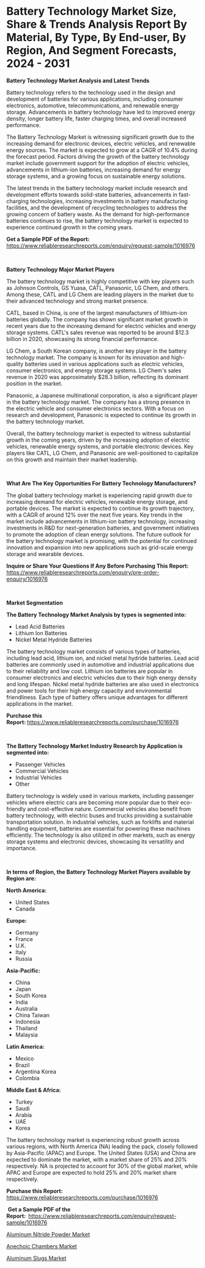 <p><h1>Battery Technology Market Size, Share & Trends Analysis Report By Material, By Type, By End-user, By Region, And Segment Forecasts, 2024 - 2031</h1></p><p><strong>Battery Technology Market Analysis and Latest Trends</strong></p>
<p><p>Battery technology refers to the technology used in the design and development of batteries for various applications, including consumer electronics, automotive, telecommunications, and renewable energy storage. Advancements in battery technology have led to improved energy density, longer battery life, faster charging times, and overall increased performance.</p><p>The Battery Technology Market is witnessing significant growth due to the increasing demand for electronic devices, electric vehicles, and renewable energy sources. The market is expected to grow at a CAGR of 10.4% during the forecast period. Factors driving the growth of the battery technology market include government support for the adoption of electric vehicles, advancements in lithium-ion batteries, increasing demand for energy storage systems, and a growing focus on sustainable energy solutions.</p><p>The latest trends in the battery technology market include research and development efforts towards solid-state batteries, advancements in fast-charging technologies, increasing investments in battery manufacturing facilities, and the development of recycling technologies to address the growing concern of battery waste. As the demand for high-performance batteries continues to rise, the battery technology market is expected to experience continued growth in the coming years.</p></p>
<p><strong>Get a Sample PDF of the Report:&nbsp;</strong> <a href="https://www.reliableresearchreports.com/enquiry/request-sample/1016976">https://www.reliableresearchreports.com/enquiry/request-sample/1016976</a></p>
<p>&nbsp;</p>
<p><strong>Battery Technology Major Market Players</strong></p>
<p><p>The battery technology market is highly competitive with key players such as Johnson Controls, GS Yuasa, CATL, Panasonic, LG Chem, and others. Among these, CATL and LG Chem are leading players in the market due to their advanced technology and strong market presence.</p><p>CATL, based in China, is one of the largest manufacturers of lithium-ion batteries globally. The company has shown significant market growth in recent years due to the increasing demand for electric vehicles and energy storage systems. CATL's sales revenue was reported to be around $12.3 billion in 2020, showcasing its strong financial performance.</p><p>LG Chem, a South Korean company, is another key player in the battery technology market. The company is known for its innovation and high-quality batteries used in various applications such as electric vehicles, consumer electronics, and energy storage systems. LG Chem's sales revenue in 2020 was approximately $28.3 billion, reflecting its dominant position in the market.</p><p>Panasonic, a Japanese multinational corporation, is also a significant player in the battery technology market. The company has a strong presence in the electric vehicle and consumer electronics sectors. With a focus on research and development, Panasonic is expected to continue its growth in the battery technology market.</p><p>Overall, the battery technology market is expected to witness substantial growth in the coming years, driven by the increasing adoption of electric vehicles, renewable energy systems, and portable electronic devices. Key players like CATL, LG Chem, and Panasonic are well-positioned to capitalize on this growth and maintain their market leadership.</p></p>
<p>&nbsp;</p>
<p><strong>What Are The Key Opportunities For Battery Technology Manufacturers?</strong></p>
<p><p>The global battery technology market is experiencing rapid growth due to increasing demand for electric vehicles, renewable energy storage, and portable devices. The market is expected to continue its growth trajectory, with a CAGR of around 12% over the next five years. Key trends in the market include advancements in lithium-ion battery technology, increasing investments in R&D for next-generation batteries, and government initiatives to promote the adoption of clean energy solutions. The future outlook for the battery technology market is promising, with the potential for continued innovation and expansion into new applications such as grid-scale energy storage and wearable devices.</p></p>
<p><strong>Inquire or Share Your Questions If Any Before Purchasing This Report:</strong> <a href="https://www.reliableresearchreports.com/enquiry/pre-order-enquiry/1016976">https://www.reliableresearchreports.com/enquiry/pre-order-enquiry/1016976</a></p>
<p>&nbsp;</p>
<p><strong>Market Segmentation</strong></p>
<p><strong>The Battery Technology Market Analysis by types is segmented into:</strong></p>
<p><ul><li>Lead Acid Batteries</li><li>Lithium Ion Batteries</li><li>Nickel Metal Hydride Batteries</li></ul></p>
<p><p>The battery technology market consists of various types of batteries, including lead acid, lithium ion, and nickel metal hydride batteries. Lead acid batteries are commonly used in automotive and industrial applications due to their reliability and low cost. Lithium ion batteries are popular in consumer electronics and electric vehicles due to their high energy density and long lifespan. Nickel metal hydride batteries are also used in electronics and power tools for their high energy capacity and environmental friendliness. Each type of battery offers unique advantages for different applications in the market.</p></p>
<p><strong>Purchase this Report:&nbsp;</strong><a href="https://www.reliableresearchreports.com/purchase/1016976">https://www.reliableresearchreports.com/purchase/1016976</a></p>
<p>&nbsp;</p>
<p><strong>The Battery Technology Market Industry Research by Application is segmented into:</strong></p>
<p><ul><li>Passenger Vehicles</li><li>Commercial Vehicles</li><li>Industrial Vehicles</li><li>Other</li></ul></p>
<p><p>Battery technology is widely used in various markets, including passenger vehicles where electric cars are becoming more popular due to their eco-friendly and cost-effective nature. Commercial vehicles also benefit from battery technology, with electric buses and trucks providing a sustainable transportation solution. In industrial vehicles, such as forklifts and material handling equipment, batteries are essential for powering these machines efficiently. The technology is also utilized in other markets, such as energy storage systems and electronic devices, showcasing its versatility and importance.</p></p>
<p>&nbsp;</p>
<p><strong>In terms of Region, the Battery Technology Market Players available by Region are:</strong></p>
<p>
    <p> <strong> North America: </strong>
        <ul>
            <li>United States</li>
            <li>Canada</li>
        </ul>
        </p> 
    <p> <strong> Europe: </strong>
        <ul>
            <li>Germany</li>
            <li>France</li>
            <li>U.K.</li>
            <li>Italy</li>
            <li>Russia</li>
        </ul>
        </p> 
    <p> <strong> Asia-Pacific: </strong>
        <ul>
            <li>China</li>
            <li>Japan</li>
            <li>South Korea</li>
            <li>India</li>
            <li>Australia</li>
            <li>China Taiwan</li>
            <li>Indonesia</li>
            <li>Thailand</li>
            <li>Malaysia</li>
        </ul>
        </p> 
    <p> <strong> Latin America: </strong>
        <ul>
            <li>Mexico</li>
            <li>Brazil</li>
            <li>Argentina Korea</li>
            <li>Colombia</li>
        </ul>
        </p> 
    <p> <strong> Middle East & Africa: </strong>
        <ul>
            <li>Turkey</li>
            <li>Saudi</li>
            <li>Arabia</li>
            <li>UAE</li>
            <li>Korea</li>
        </ul>
    </p>
    </p>
<p><p>The battery technology market is experiencing robust growth across various regions, with North America (NA) leading the pack, closely followed by Asia-Pacific (APAC) and Europe. The United States (USA) and China are expected to dominate the market, with a market share of 25% and 20% respectively. NA is projected to account for 30% of the global market, while APAC and Europe are expected to hold 25% and 20% market share respectively.</p></p>
<p><strong>Purchase this Report: </strong><a href="https://www.reliableresearchreports.com/purchase/1016976">https://www.reliableresearchreports.com/purchase/1016976</a></p>
<p>&nbsp;<strong>Get a Sample PDF of the Report:&nbsp;&nbsp;</strong><a href="https://www.reliableresearchreports.com/enquiry/request-sample/1016976">https://www.reliableresearchreports.com/enquiry/request-sample/1016976</a></p>
<p><strong></strong></p>
<p><p><a href="https://github.com/mauripalmi/Market-Research-Report-List-2/blob/main/aluminum-nitride-powder-market.md">Aluminum Nitride Powder Market</a></p><p><a href="https://github.com/redneck06/Market-Research-Report-List-2/blob/main/anechoic-chambers-market.md">Anechoic Chambers Market</a></p><p><a href="https://github.com/nicoletavirag/Market-Research-Report-List-2/blob/main/aluminum-slugs-market.md">Aluminum Slugs Market</a></p></p>